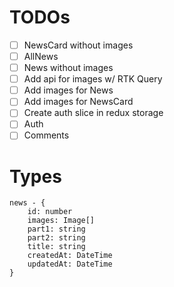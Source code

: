 # TODOs

- [ ] NewsCard without images
- [ ] AllNews
- [ ] News without images
- [ ] Add api for images w/ RTK Query
- [ ] Add images for News
- [ ] Add images for NewsCard
- [ ] Create auth slice in redux storage
- [ ] Auth
- [ ] Comments

# Types
    news - {
        id: number
        images: Image[]
        part1: string
        part2: string
        title: string
        createdAt: DateTime
        updatedAt: DateTime
    }